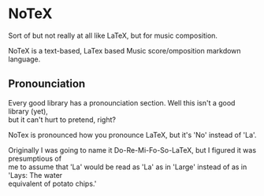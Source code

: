 # NoTeX
Sort of but not really at all like LaTeX, but for music composition.  

NoTeX is a text-based, LaTex based Music score/omposition markdown language.

## Pronounciation
Every good library has a pronounciation section. Well this isn't a good library (yet),  
but it can't hurt to pretend, right?

NoTex is pronounced how you pronounce LaTeX, but it's 'No' instead of 'La'.  

Originally I was going to name it Do-Re-Mi-Fo-So-LaTeX, but I figured it was presumptious of  
me to assume that 'La' would be read as 'La' as in 'Large' instead of as in 'Lays: The water  
equivalent of potato chips.'  